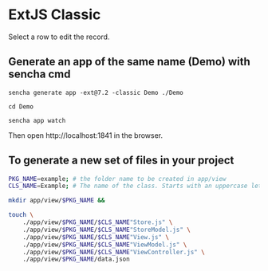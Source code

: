 # ExtJS Classic

Select a row to edit the record.

Generate an app of the same name (Demo) with sencha cmd
-------------------------------------------------------

```shell
sencha generate app -ext@7.2 -classic Demo ./Demo

cd Demo

sencha app watch
```

Then open http://localhost:1841 in the browser.

To generate a new set of files in your project
---------------------------------------------

```bash
PKG_NAME=example; # the folder name to be created in app/view
CLS_NAME=Example; # The name of the class. Starts with an uppercase letter

mkdir app/view/$PKG_NAME &&

touch \
    ./app/view/$PKG_NAME/$CLS_NAME"Store.js" \
    ./app/view/$PKG_NAME/$CLS_NAME"StoreModel.js" \
    ./app/view/$PKG_NAME/$CLS_NAME"View.js" \
    ./app/view/$PKG_NAME/$CLS_NAME"ViewModel.js" \
    ./app/view/$PKG_NAME/$CLS_NAME"ViewController.js" \
    ./app/view/$PKG_NAME/data.json
```